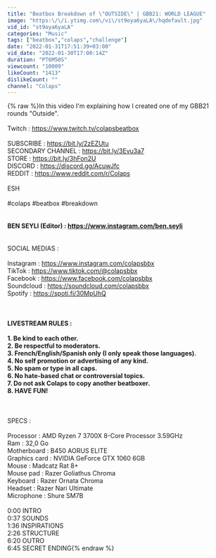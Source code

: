 ```yaml
---
title: "Beatbox Breakdown of \"OUTSIDE\" | GBB21: WORLD LEAGUE"
image: "https:\/\/i.ytimg.com\/vi\/st9oya6yaLA\/hqdefault.jpg"
vid_id: "st9oya6yaLA"
categories: "Music"
tags: ["beatbox","colaps","challenge"]
date: "2022-01-31T17:51:39+03:00"
vid_date: "2022-01-30T17:00:14Z"
duration: "PT6M50S"
viewcount: "10009"
likeCount: "1413"
dislikeCount: ""
channel: "Colaps"
---
```

{% raw %}In this video I'm explaining how I created one of my GBB21 rounds &quot;Outside&quot;.<br /><br />Twitch : <a rel="nofollow" target="blank" href="https://www.twitch.tv/colapsbeatbox">https://www.twitch.tv/colapsbeatbox</a><br /><br />SUBSCRIBE : <a rel="nofollow" target="blank" href="https://bit.ly/2zEZUtu">https://bit.ly/2zEZUtu</a><br />SECONDARY CHANNEL : <a rel="nofollow" target="blank" href="https://bit.ly/3Evu3a7">https://bit.ly/3Evu3a7</a><br />STORE : <a rel="nofollow" target="blank" href="https://bit.ly/3hFon2U">https://bit.ly/3hFon2U</a><br />DISCORD : <a rel="nofollow" target="blank" href="https://discord.gg/AcuwJfc">https://discord.gg/AcuwJfc</a><br />REDDIT : <a rel="nofollow" target="blank" href="https://www.reddit.com/r/Colaps">https://www.reddit.com/r/Colaps</a><br /><br />ESH<br /><br /> #colaps #beatbox #breakdown<br />__<br /><br />BEN SEYLI (Editor) : <a rel="nofollow" target="blank" href="https://www.instagram.com/ben.seyli">https://www.instagram.com/ben.seyli</a><br /><br />__<br />SOCIAL MEDIAS :<br /><br />Instagram : <a rel="nofollow" target="blank" href="https://www.instagram.com/colapsbbx">https://www.instagram.com/colapsbbx</a><br />TikTok : <a rel="nofollow" target="blank" href="https://www.tiktok.com/@colapsbbx">https://www.tiktok.com/@colapsbbx</a><br />Facebook : <a rel="nofollow" target="blank" href="https://www.facebook.com/colapsbbx">https://www.facebook.com/colapsbbx</a><br />Soundcloud : <a rel="nofollow" target="blank" href="https://soundcloud.com/colapsbbx">https://soundcloud.com/colapsbbx</a><br />Spotify : <a rel="nofollow" target="blank" href="https://spoti.fi/30MpUhQ">https://spoti.fi/30MpUhQ</a><br /><br />__<br /><br />LIVESTREAM RULES :<br /><br />1. Be kind to each other.<br />2. Be respectful to moderators.<br />3. French/English/Spanish only (I only speak those languages).<br />4. No self promotion or advertising of any kind.<br />5. No spam or type in all caps.<br />6. No hate-based chat or controversial topics.<br />7. Do not ask Colaps to copy another beatboxer.<br />8. HAVE FUN!<br /><br />__<br /><br />SPECS :<br /><br />Processor : AMD Ryzen 7 3700X 8-Core Processor 3.59GHz<br />Ram : 32,0 Go<br />Motherboard : B450 AORUS ELITE<br />Graphics card : NVIDIA GeForce GTX 1060 6GB<br />Mouse : Madcatz Rat 8+<br />Mouse pad : Razer Goliathus Chroma<br />Keyboard : Razer Ornata Chroma<br />Headset : Razer Nari Ultimate<br />Microphone : Shure SM7B<br /><br />0:00 INTRO<br />0:37 SOUNDS<br />1:36 INSPIRATIONS<br />2:26 STRUCTURE<br />6:20 OUTRO<br />6:45 SECRET ENDING{% endraw %}
